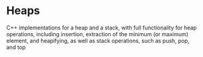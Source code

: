 # Heaps 

C++ implementations for a heap and a stack, with full functionality for heap operations, including insertion, extraction of the minimum (or maximum) element, and heapifying, as well as stack operations, such as push, pop, and top
